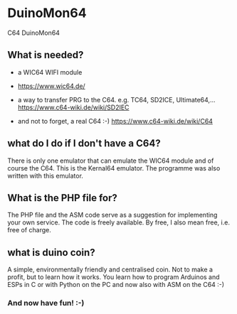 # DuinoMon64
C64 DuinoMon64

## What is needed?

- a WIC64 WIFI module
- https://www.wic64.de/

- a way to transfer PRG to the C64. e.g. TC64, SD2ICE, Ultimate64,...
https://www.c64-wiki.de/wiki/SD2IEC

- and not to forget, a real C64 :-)
https://www.c64-wiki.de/wiki/C64

## what do I do if I don't have a C64?
There is only one emulator that can emulate the WIC64 module and of course the C64. This is the Kernal64 emulator.
The programme was also written with this emulator.

## What is the PHP file for?
The PHP file and the ASM code serve as a suggestion for implementing your own service.
The code is freely available. By free, I also mean free, i.e. free of charge.

## what is duino coin?
A simple, environmentally friendly and centralised coin. Not to make a profit, but to learn how it works. 
You learn how to program Arduinos and ESPs in C or with Python on the PC and now also with ASM on the C64 :-)

### And now have fun! :-)
